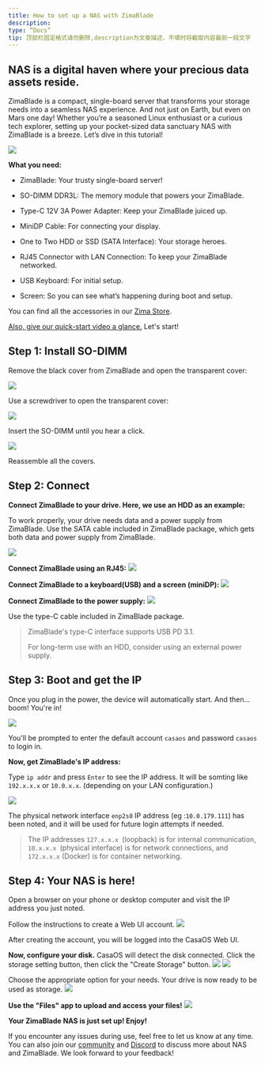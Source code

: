 ```yaml
---
title: How to set up a NAS with ZimaBlade
description:
type: “Docs”
tip: 顶部栏固定格式请勿删除,description为文章描述，不填时将截取内容最前一段文字
---
```

NAS is a digital haven where your precious data assets reside.
--------------------------------------------------------------

ZimaBlade is a compact, single-board server that transforms your storage needs into a seamless NAS experience. And not just on Earth, but even on Mars one day! Whether you’re a seasoned Linux enthusiast or a curious tech explorer, setting up your pocket-sized data sanctuary NAS with ZimaBlade is a breeze. Let’s dive in this tutorial!

![](https://manage.icewhale.io/api/static/docs/1719988281769_copyImage.png)

**What you need:**

*   ZimaBlade: Your trusty single-board server!
    
*   SO-DIMM DDR3L: The memory module that powers your ZimaBlade.
    
*   Type-C 12V 3A Power Adapter: Keep your ZimaBlade juiced up.
    
*   MiniDP Cable: For connecting your display.
    
*   One to Two HDD or SSD (SATA Interface): Your storage heroes.
    
*   RJ45 Connector with LAN Connection: To keep your ZimaBlade networked.
    
*   USB Keyboard: For initial setup.
    
*   Screen: So you can see what’s happening during boot and setup.
    

You can find all the accessories in our [Zima Store](https://shop.zimaboard.com/collections/zima-accessories?utm_source=head&utm_medium=menu).

[Also, give our quick-start video a glance.](https://www.youtube.com/watch?v=--G4T5aGGEM) Let's start!

## Step 1: Install SO-DIMM

Remove the black cover from ZimaBlade and open the transparent cover:

![](https://manage.icewhale.io/api/static/docs/1719988660694_2.png)


Use a screwdriver to open the transparent cover:

![](https://manage.icewhale.io/api/static/docs/1719988685607_3.png)


Insert the SO-DIMM until you hear a click.

![](https://manage.icewhale.io/api/static/docs/1719988701892_4.png)


Reassemble all the covers.

## Step 2: Connect

**Connect ZimaBlade to your drive. Here, we use an HDD as an example:**

To work properly, your drive needs data and a power supply from ZimaBlade. Use the SATA cable included in ZimaBlade package, which gets both data and power supply from ZimaBlade.

![](https://manage.icewhale.io/api/static/docs/1719988728728_5.png)


**Connect ZimaBlade using an RJ45:**
![](https://manage.icewhale.io/api/static/docs/1719988748568_6.png)


**Connect ZimaBlade to a keyboard(USB) and a screen (miniDP):**
![](https://manage.icewhale.io/api/static/docs/1719988770426_7.png)


**Connect ZimaBlade to the power supply:**
![](https://manage.icewhale.io/api/static/docs/1719988789048_8.png)


Use the type-C cable included in ZimaBlade package.

> ZimaBlade's type-C interface supports USB PD 3.1.
> 
> For long-term use with an HDD, consider using an external power supply.

## Step 3: Boot and get the IP

Once you plug in the power, the device will automatically start. And then... boom! You're in!

![](https://manage.icewhale.io/api/static/docs/1724748313259_image.png)



You'll be prompted to enter the default account `casaos` and password `casaos` to login in.


  

**Now, get ZimaBlade's IP address:**

Type `ip addr` and press `Enter` to see the IP address. It will be somting like `192.x.x.x` or `10.0.x.x`. (depending on your LAN configuration.)


![](https://manage.icewhale.io/api/static/docs/1724748361255_image.png)


The physical network interface `enp2s0` IP address (eg :`10.0.179.111`) has been noted, and it will be used for future login attempts if needed.
> The IP addresses `127.x.x.x `(loopback) is for internal communication, `10.x.x.x `(physical interface) is for network connections, and `172.x.x.x` (Docker) is for container networking.

## Step 4: Your NAS is here!

Open a browser on your phone or desktop computer and visit the IP address you just noted.

Follow the instructions to create a Web UI account.
![](https://manage.icewhale.io/api/static/docs/1719988936857_Arc_MyleHxojSb.png)

After creating the account, you will be logged into the CasaOS Web UI.
<br>

**Now, configure your disk.** CasaOS will detect the disk connected. Click the storage setting button, then click the "Create Storage" button.
![](https://manage.icewhale.io/api/static/docs/1720065540546_image.png)
![](https://manage.icewhale.io/api/static/docs/1719988986725_Arc_Xe3iywhbjm.png)

Choose the appropriate option for your needs. Your drive is now ready to be used as storage.
![](https://manage.icewhale.io/api/static/docs/1719989035890_Arc_0Jjnl9skw3.png)

**Use the "Files" app to upload and access your files!**
![](https://manage.icewhale.io/api/static/docs/1719989056324_Arc_gdroRMM9ST.png)

**Your ZimaBlade NAS is just set up! Enjoy!**

  

If you encounter any issues during use, feel free to let us know at any time. You can also join our [community](https://community.zimaspace.com/) and [Discord](https://discord.gg/uuNfKzG5) to discuss more about NAS and ZimaBlade. We look forward to your feedback!
